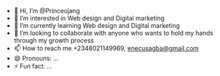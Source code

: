 - 👋 Hi, I’m @Princeojang
- 👀 I’m interested in Web design and Digital marketing
- 🌱 I’m currently learning Web design and Digital marketing
- 💞️ I’m looking to collaborate with anyone who wants to hold my hands through my growth process
- 📫 How to reach me +2348021149969, enecusagba@gmail.com
- 😄 Pronouns: ...
- ⚡ Fun fact: ...

<!---
Princeojang/Princeojang is a ✨ special ✨ repository because its `README.md` (this file) appears on your GitHub profile.
You can click the Preview link to take a look at your changes.
--->
